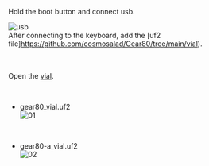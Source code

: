 Hold the boot button and connect usb.<br/>

![usb](https://github.com/cosmosalad/Gear60/assets/45204109/1f371951-c98e-43f4-af8d-9e860d621abd)<br/>
After connecting to the keyboard, add the [uf2 file]https://github.com/cosmosalad/Gear80/tree/main/vial).<br/><br/><br/>


Open the [vial](https://vial.rocks/).<br/>

<br/>

- gear80_vial.uf2<br/>
![01](https://github.com/cosmosalad/Gear80/assets/45204109/8c3b79d2-e59f-4b2e-8b46-cd5853bce04d)<br/>

<br/>

- gear80-a_vial.uf2<br/>
![02](https://github.com/cosmosalad/Gear80/assets/45204109/f969e3d3-82a8-4f3d-82bd-6384ca3990bd)<br/>
